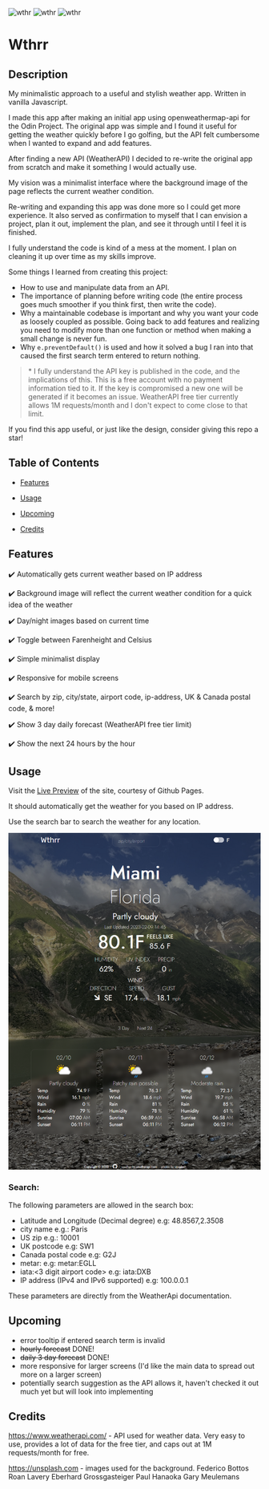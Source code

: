 ![wthr](https://img.shields.io/github/languages/top/nronzel/wthr) ![wthr](https://img.shields.io/github/last-commit/nronzel/wthr?label=latest%20commit) ![wthr](https://img.shields.io/github/license/nronzel/wthr?color=yellow)

# Wthrr

## Description

My minimalistic approach to a useful and stylish weather app. Written in vanilla Javascript.

I made this app after making an initial app using openweathermap-api for the Odin Project. The original app was simple and I found it useful for getting the weather quickly before I go golfing, but the API felt cumbersome when I wanted to expand and add features.

After finding a new API (WeatherAPI) I decided to re-write the original app from scratch and make it something I would actually use.

My vision was a minimalist interface where the background image of the page reflects the current weather condition.

Re-writing and expanding this app was done more so I could get more experience. It also served as confirmation to myself that I can envision a project, plan it out, implement the plan, and see it through until I feel it is finished.

I fully understand the code is kind of a mess at the moment. I plan on cleaning it up over time as my skills improve.

Some things I learned from creating this project:

- How to use and manipulate data from an API.
- The importance of planning before writing code (the entire process goes much smoother if you think first, then write the code).
- Why a maintainable codebase is important and why you want your code as loosely coupled as possible. Going back to add features and realizing you need to modify more than one function or method when making a small change is never fun.
- Why `e.preventDefault()` is used and how it solved a bug I ran into that caused the first search term entered to return nothing.

> \* I fully understand the API key is published in the code, and the implications of this. This is a free account with no payment information tied to it. If the key is compromised a new one will be generated if it becomes an issue. WeatherAPI free tier currently allows 1M requests/month and I don't expect to come close to that limit.

If you find this app useful, or just like the design, consider giving this repo a star!

## Table of Contents

- [Features](#features)

- [Usage](#usage)

- [Upcoming](#upcoming)

- [Credits](#credits)

## Features

✔️ Automatically gets current weather based on IP address

✔️ Background image will reflect the current weather condition for a quick idea of the weather

✔️ Day/night images based on current time

✔️ Toggle between Farenheight and Celsius

✔️ Simple minimalist display

✔️ Responsive for mobile screens

✔️ Search by zip, city/state, airport code, ip-address, UK & Canada postal code, & more!

✔️ Show 3 day daily forecast (WeatherAPI free tier limit)

✔️ Show the next 24 hours by the hour

## Usage

Visit the [Live Preview](https://nronzel.github.io/Wthr/) of the site, courtesy of Github Pages.

It should automatically get the weather for you based on IP address.

Use the search bar to search the weather for any location.

![screenshot](./dist/assets/imgs/screen-shot.png)

### Search:

The following parameters are allowed in the search box:

- Latitude and Longitude (Decimal degree) e.g: 48.8567,2.3508
- city name e.g.: Paris
- US zip e.g.: 10001
- UK postcode e.g: SW1
- Canada postal code e.g: G2J
- metar:<metar code> e.g: metar:EGLL
- iata:<3 digit airport code> e.g: iata:DXB
- IP address (IPv4 and IPv6 supported) e.g: 100.0.0.1

These parameters are directly from the WeatherApi documentation.

## Upcoming

- error tooltip if entered search term is invalid
- ~~hourly forecast~~ DONE!
- ~~daily 3 day forecast~~ DONE!
- more responsive for larger screens (I'd like the main data to spread out more on a larger screen)
- potentially search suggestion as the API allows it, haven't checked it out much yet but will look into implementing

## Credits

https://www.weatherapi.com/ - API used for weather data. Very easy to use, provides a lot of data for the free tier, and caps out at 1M requests/month for free.

https://unsplash.com - images used for the background.
Federico Bottos
Roan Lavery
Eberhard Grossgasteiger
Paul Hanaoka
Gary Meulemans
